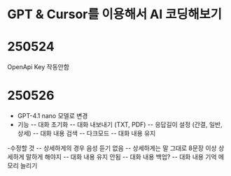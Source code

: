 # GPT & Cursor를 이용해서 AI 코딩해보기

# 250524
OpenApi Key 작동안함

# 250526
- GPT-4.1 nano 모델로 변경
- 기능
-- 대화 초기화
-- 대화 내보내기 (TXT, PDF)
-- 응답길이 설정 (간결, 일반, 상세)
-- 대화 내용 검색
-- 다크모드
-- 대화 내용 유지

-수정할 것
-- 상세하게의 경우 음성 듣기 없음
-- 상세하게는 말 그대로 8문장 이상 상세하게 말하게 해야지
-- 대화 내용 유지 안됨
-- 대화 내용 백업?
-- 대화 내용 기억 메모리 늘리기

